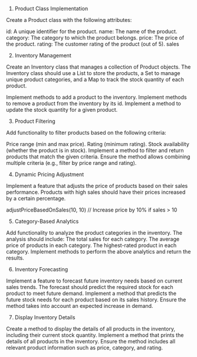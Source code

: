 1. Product Class Implementation

Create a Product class with the following attributes:

id: A unique identifier for the product.
name: The name of the product.
category: The category to which the product belongs.
price: The price of the product.
rating: The customer rating of the product (out of 5).
sales


2. Inventory Management

Create an Inventory class that manages a collection of Product objects. The Inventory class should use a List to store the products, a Set to manage unique product categories, and a Map to track the stock quantity of each product.

Implement methods to add a product to the inventory.
Implement methods to remove a product from the inventory by its id.
Implement a method to update the stock quantity for a given product.

3. Product Filtering

Add functionality to filter products based on the following criteria:

Price range (min and max price).
Rating (minimum rating).
Stock availability (whether the product is in stock).
Implement a method to filter and return products that match the given criteria.
Ensure the method allows combining multiple criteria (e.g., filter by price range and rating).

4. Dynamic Pricing Adjustment

Implement a feature that adjusts the price of products based on their sales performance. Products with high sales should have their prices increased by a certain percentage.

adjustPriceBasedOnSales(10, 10) // Increase price by 10% if sales > 10

5. Category-Based Analytics

Add functionality to analyze the product categories in the inventory. The analysis should include:
The total sales for each category.
The average price of products in each category.
The highest-rated product in each category.
Implement methods to perform the above analytics and return the results.

6. Inventory Forecasting

Implement a feature to forecast future inventory needs based on current sales trends. The forecast should predict the required stock for each product to meet future demand.
Implement a method that predicts the future stock needs for each product based on its sales history.
Ensure the method takes into account an expected increase in demand.

7. Display Inventory Details

Create a method to display the details of all products in the inventory, including their current stock quantity.
Implement a method that prints the details of all products in the inventory.
Ensure the method includes all relevant product information such as price, category, and rating.
